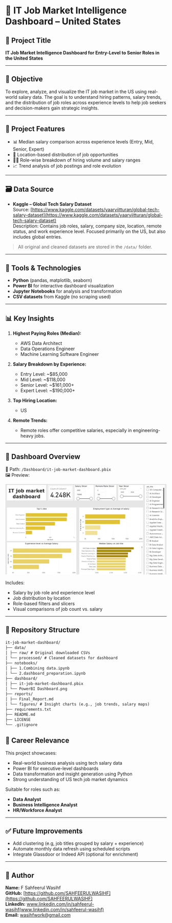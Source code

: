 # 🧠 IT Job Market Intelligence Dashboard – United States

## 📌 Project Title
**IT Job Market Intelligence Dashboard for Entry-Level to Senior Roles in the United States**

---

## 🎯 Objective

To explore, analyze, and visualize the IT job market in the US using real-world salary data. The goal is to understand hiring patterns, salary trends, and the distribution of job roles across experience levels to help job seekers and decision-makers gain strategic insights.

---

## 🧩 Project Features

- 📊 Median salary comparison across experience levels (Entry, Mid, Senior, Expert)
- 📍 Location-based distribution of job opportunities
- 🧑‍💼 Role-wise breakdown of hiring volume and salary ranges
- 📈 Trend analysis of job postings and role evolution

---

## 🗃️ Data Source

- **Kaggle – Global Tech Salary Dataset**  
  Source: [https://www.kaggle.com/datasets/yaaryiitturan/global-tech-salary-dataset](https://www.kaggle.com/datasets/yaaryiitturan/global-tech-salary-dataset)  
  Description: Contains job roles, salary, company size, location, remote status, and work experience level. Focused primarily on the US, but also includes global entries.

> All original and cleaned datasets are stored in the `/data/` folder.

---

## 🧰 Tools & Technologies

- **Python** (pandas, matplotlib, seaborn)
- **Power BI** for interactive dashboard visualization
- **Jupyter Notebooks** for analysis and transformation
- **CSV datasets** from Kaggle (no scraping used)

---

## 📊 Key Insights

1. **Highest Paying Roles (Median):**
   - AWS Data Architect
   - Data Operations Engineer
   - Machine Learning Software Engineer

2. **Salary Breakdown by Experience:**
   - Entry Level: ~$85,000
   - Mid Level: ~$118,000
   - Senior Level: ~$161,000+
   - Expert Level: ~$190,000+

3. **Top Hiring Location:**
   - US

4. **Remote Trends:**
   - Remote roles offer competitive salaries, especially in engineering-heavy jobs.

---

## 📌 Dashboard Overview

📁 Path: `/Dashboard/it-job-market-dashboard.pbix`  
🖼️ Preview:

![Power BI Dashboard Preview](Dashboard/PowerBI%20Dashboard.png)

Includes:
- Salary by job role and experience level
- Job distribution by location
- Role-based filters and slicers
- Visual comparisons of job count vs. salary

---

## 📁 Repository Structure

```
it-job-market-dashboard/
├── data/
│ ├── raw/ # Original downloaded CSVs
│ └── processed/ # Cleaned datasets for dashboard
├── notebooks/
│ ├── 1.Combining data.ipynb
│ └── 2.dashboard_preparation.ipynb
├── dashboard/
│ ├── it-job-market-dashboard.pbix
│ └── PowerBI Dashboard.png
├── reports/
│ ├── Final_Report.md
│ └── figures/ # Insight charts (e.g., job trends, salary maps)
├── requirements.txt
├── README.md
├── LICENSE
└── .gitignore
```

## 💼 Career Relevance

This project showcases:
- Real-world business analysis using tech salary data
- Power BI for executive-level dashboards
- Data transformation and insight generation using Python
- Strong understanding of US tech job market dynamics

Suitable for roles such as:
- **Data Analyst**
- **Business Intelligence Analyst**
- **HR/Workforce Analyst**

---

## ✅ Future Improvements

- Add clustering (e.g, job titles grouped by salary + experience)
- Automate monthly data refresh using scheduled scripts
- Integrate Glassdoor or Indeed API (optional for enrichment)

---

## 👤 Author

**Name:** F Sahfeerul Wasihf  
**GitHub:** [https://github.com/SAHFEERULWASIHF](https://github.com/SAHFEERULWASIHF)  
**LinkedIn:** www.linkedin.com/in/sahfeerul-wasihf(www.linkedin.com/in/sahfeerul-wasihf)  
**Email:** wasihfwork@gmail.com
